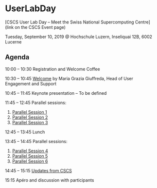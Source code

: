 # UserLabDay

[CSCS User Lab Day – Meet the Swiss National Supercomputing Centre](link on the CSCS Event page)

Tuesday, September 10, 2019 @ Hochschule Luzern, Inseliquai 12B, 6002 Lucerne

## Agenda

10:00 – 10:30 Registration and Welcome Coffee

10:30 – 10:45 [Welcome](slides?) by Maria Grazia Giuffreda, Head of User Engagement and Support

10:45 – 11:45 Keynote presentation – To be defined

11:45 – 12:45 Parallel sessions:
1. [Parallel Session 1](slides?)
1. [Parallel Session 2](slides?)
1. [Parallel Session 3](slides?)

12:45 – 13:45 Lunch

13:45 – 14:45 Parallel sessions:
1. [Parallel Session 4](slides?)
1. [Parallel Session 5](slides?)
1. [Parallel Session 6](slides)

14:45 – 15:15 [Updates from CSCS](slides?)

15:15 Apéro and discussion with participants
